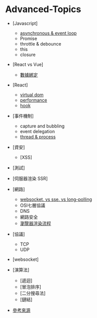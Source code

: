 # Advanced-Topics

* [Javascript]
    * [asynchronous & event loop](https://www.ruanyifeng.com/blog/2013/10/event_loop.html)
    * Promise
    * throttle & debounce
    * this
    * closure
* [React vs Vue]
    * [數據綁定](https://www.gushiciku.cn/pl/pKLc/zh-tw)
* [React]
    * [virtual dom](https://medium.com/%E6%89%8B%E5%AF%AB%E7%AD%86%E8%A8%98/build-a-simple-virtual-dom-5cf12ccf379f)
    * [performance](https://blog.techbridge.cc/2018/01/05/react-render-optimization/)
    * [hook](https://www.ruanyifeng.com/blog/2020/09/react-hooks-useeffect-tutorial.html)
* [事件機制]
    * capture and bubbling
    * event delegation
    * [thread & process](https://www.ruanyifeng.com/blog/2013/04/processes_and_threads.html)
* [資安]
    * [XSS] 
* [測試]
* [伺服器渲染 SSR]
* [網路]
    * [websocket. vs sse. vs long-polling](https://www.ruanyifeng.com/blog/2017/05/server-sent_events.html)
    * OSI七層協議
    * DNS
    * 網路安全
    * [瀏覽器渲染流程](https://www.gushiciku.cn/pl/gpqt/zh-tw)
* [協議]
    * TCP
    * UDP
* [websocket]
* [演算法]
    * [遞迴]
    * [冒泡排序]
    * [二分搜尋法]
    * [鏈結]

* [參考來源](https://www.ruanyifeng.com/blog/javascript/)
